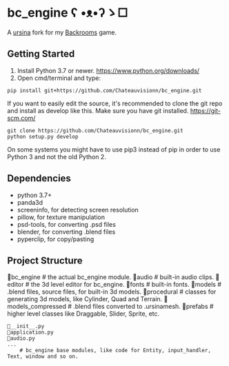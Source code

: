 # bc_engine   ʕ •ᴥ•ʔゝ□
A [ursina](https://github.com/pokepetter/ursina) fork for my [Backrooms](https://github.com/Chateauvisionn/The-Backrooms) game.

## Getting Started
1) Install Python 3.7 or newer. https://www.python.org/downloads/
2) Open cmd/terminal and type:

```
pip install git+https://github.com/Chateauvisionn/bc_engine.git
```


If you want to easily edit the source, it's recommended to clone the git
repo and install as develop like this. Make sure you have git installed. https://git-scm.com/

```
git clone https://github.com/Chateauvisionn/bc_engine.git
python setup.py develop
```

On some systems you might have to use pip3 instead of pip in order to use Python 3 and not the old Python 2.


## Dependencies
  * python 3.7+
  * panda3d
  * screeninfo, for detecting screen resolution
  * pillow, for texture manipulation
  * psd-tools, for converting .psd files
  * blender, for converting .blend files
  * pyperclip, for copy/pasting


## Project Structure

📁bc_engine                # the actual bc_engine module.
    📁audio                 # built-in audio clips.
    📁editor                # the 3d level editor for bc_engine.
    📁fonts                 # built-in fonts.
    📁models                # .blend files, source files, for built-in 3d models.
        📁procedural            # classes for generating 3d models, like Cylinder, Quad and Terrain.
    📁models_compressed     # .blend files converted to .ursinamesh.
    📁prefabs               # higher level classes like Draggable, Slider, Sprite, etc.

    📃__init__.py
    📃application.py
    📃audio.py
    ...
        # bc_engine base modules, like code for Entity, input_handler, Text, window and so on.
